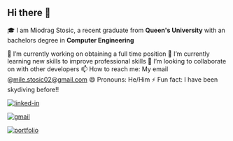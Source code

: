 ## Hi there 👋

<p dir="auto">🎓 I am Miodrag Stosic, a recent graduate from <strong> Queen's University</strong> with an bachelors degree in <strong>Computer Engineering</strong> </p>

🔭 I’m currently working on obtaining a full time position
🌱 I’m currently learning new skills to improve professional skills
👯 I’m looking to collaborate on with other developers
📫 How to reach me: My email @mile.stosic02@gmail.com
😄 Pronouns: He/Him
⚡ Fun fact: I have been skydiving before!!

<a href="https://www.linkedin.com/in/miodrag-stosic-b07856209/" rel="nofollow"><img src="https://camo.githubusercontent.com/33b4b5254352f175a8bd7e80a11be359b9a7ff98a5a97c1c1fd6c6637dbc4aaa/68747470733a2f2f696d672e736869656c64732e696f2f62616467652f4c696e6b65645f496e2d3030373742353f7374796c653d666f722d7468652d6261646765266c6f676f3d4c696e6b6564496e266c6f676f436f6c6f723d7768697465" alt="linked-in" data-canonical-src="https://img.shields.io/badge/Linked_In-0077B5?style=for-the-badge&amp;logo=LinkedIn&amp;logoColor=white" style="max-width: 100%;"></a>

<a href="mailto:mile.stosic02@gmail.com"><img src="https://camo.githubusercontent.com/0087e4d96b5510787161df3843b869025dd63c38f0df1d3a1811b363fe08c054/68747470733a2f2f696d672e736869656c64732e696f2f62616467652f476d61696c2d4431343833363f7374796c653d666f722d7468652d6261646765266c6f676f3d476d61696c266c6f676f436f6c6f723d7768697465" alt="gmail" data-canonical-src="https://img.shields.io/badge/Gmail-D14836?style=for-the-badge&amp;logo=Gmail&amp;logoColor=white" style="max-width: 100%;"></a>

<a href="https://miodrag4.github.io/mile.stosic/" rel="nofollow"><img src="https://camo.githubusercontent.com/ab96f236ab9e554c92fc8e2200e559541d15580d2e812121f2e99e4b17de5e65/68747470733a2f2f696d672e736869656c64732e696f2f62616467652f506f7274666f6c696f2d3533343066663f7374796c653d666f722d7468652d6261646765266c6f676f3d476f6f676c652d6368726f6d65266c6f676f436f6c6f723d7768697465" alt="portfolio" data-canonical-src="https://img.shields.io/badge/Portfolio-5340ff?style=for-the-badge&amp;logo=Google-chrome&amp;logoColor=white" style="max-width: 100%;"></a>


